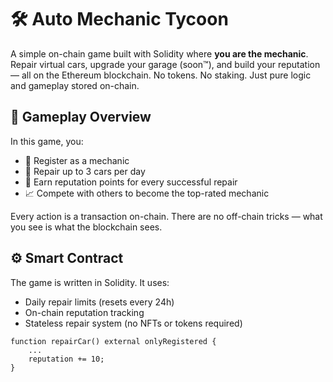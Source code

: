 # 🛠️ Auto Mechanic Tycoon          
         
A simple on-chain game built with Solidity where **you are the mechanic**. Repair virtual cars, upgrade your garage (soon™), and build your reputation — all on the Ethereum blockchain. No tokens. No staking. Just pure logic and gameplay stored on-chain.    
        
## 🚗 Gameplay Overview          
                
In this game, you:    
       
- 🔧 Register as a mechanic       
- 🧰 Repair up to 3 cars per day     
- 🌟 Earn reputation points for every successful repair   
- 📈 Compete with others to become the top-rated mechanic     
       
Every action is a transaction on-chain. There are no off-chain tricks — what you see is what the blockchain sees.   
     
## ⚙️ Smart Contract    
     
The game is written in Solidity. It uses:     
- Daily repair limits (resets every 24h)     
- On-chain reputation tracking       
- Stateless repair system (no NFTs or tokens required)     
         
```solidity       
function repairCar() external onlyRegistered {    
    ...     
    reputation += 10;   
}   
